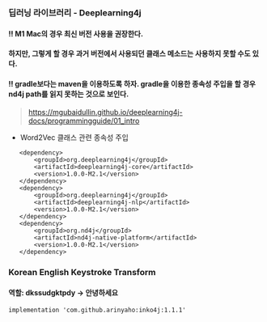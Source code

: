 ### 딥러닝 라이브러리 - Deeplearning4j
#### ‼️ M1 Mac의 경우 최신 버전 사용을 권장한다.
#### 하지만, 그렇게 할 경우 과거 버전에서 사용되던 클래스 메소드는 사용하지 못할 수도 있다.
#### ‼️ gradle보다는 maven을 이용하도록 하자. gradle을 이용한 종속성 주입을 할 경우 nd4j path를 읽지 못하는 것으로 보인다.

> https://mgubaidullin.github.io/deeplearning4j-docs/programmingguide/01_intro

- Word2Vec 클래스 관련 종속성 주입
```Maven
   <dependency>
       <groupId>org.deeplearning4j</groupId>
       <artifactId>deeplearning4j-core</artifactId>
       <version>1.0.0-M2.1</version>
   </dependency>
   <dependency>
       <groupId>org.deeplearning4j</groupId>
       <artifactId>deeplearning4j-nlp</artifactId>
       <version>1.0.0-M2.1</version>
   </dependency>
   <dependency>
       <groupId>org.nd4j</groupId>
       <artifactId>nd4j-native-platform</artifactId>
       <version>1.0.0-M2.1</version>
   </dependency>
```

### Korean English Keystroke Transform
#### 역할: dkssudgktpdy -> 안녕하세요
```Gradle
implementation 'com.github.arinyaho:inko4j:1.1.1'
```
